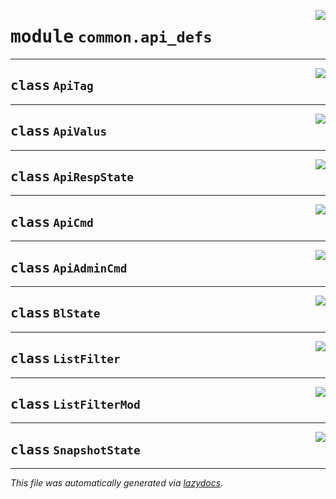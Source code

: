 <!-- markdownlint-disable -->

<a href="../common/api_defs.py#L0"><img align="right" style="float:right;" src="https://img.shields.io/badge/-source-cccccc?style=flat-square"></a>

# <kbd>module</kbd> `common.api_defs`






---

<a href="../common/api_defs.py#L3"><img align="right" style="float:right;" src="https://img.shields.io/badge/-source-cccccc?style=flat-square"></a>

## <kbd>class</kbd> `ApiTag`








---

<a href="../common/api_defs.py#L31"><img align="right" style="float:right;" src="https://img.shields.io/badge/-source-cccccc?style=flat-square"></a>

## <kbd>class</kbd> `ApiValus`








---

<a href="../common/api_defs.py#L35"><img align="right" style="float:right;" src="https://img.shields.io/badge/-source-cccccc?style=flat-square"></a>

## <kbd>class</kbd> `ApiRespState`








---

<a href="../common/api_defs.py#L44"><img align="right" style="float:right;" src="https://img.shields.io/badge/-source-cccccc?style=flat-square"></a>

## <kbd>class</kbd> `ApiCmd`








---

<a href="../common/api_defs.py#L65"><img align="right" style="float:right;" src="https://img.shields.io/badge/-source-cccccc?style=flat-square"></a>

## <kbd>class</kbd> `ApiAdminCmd`








---

<a href="../common/api_defs.py#L69"><img align="right" style="float:right;" src="https://img.shields.io/badge/-source-cccccc?style=flat-square"></a>

## <kbd>class</kbd> `BlState`








---

<a href="../common/api_defs.py#L76"><img align="right" style="float:right;" src="https://img.shields.io/badge/-source-cccccc?style=flat-square"></a>

## <kbd>class</kbd> `ListFilter`








---

<a href="../common/api_defs.py#L81"><img align="right" style="float:right;" src="https://img.shields.io/badge/-source-cccccc?style=flat-square"></a>

## <kbd>class</kbd> `ListFilterMod`








---

<a href="../common/api_defs.py#L85"><img align="right" style="float:right;" src="https://img.shields.io/badge/-source-cccccc?style=flat-square"></a>

## <kbd>class</kbd> `SnapshotState`










---

_This file was automatically generated via [lazydocs](https://github.com/ml-tooling/lazydocs)._
